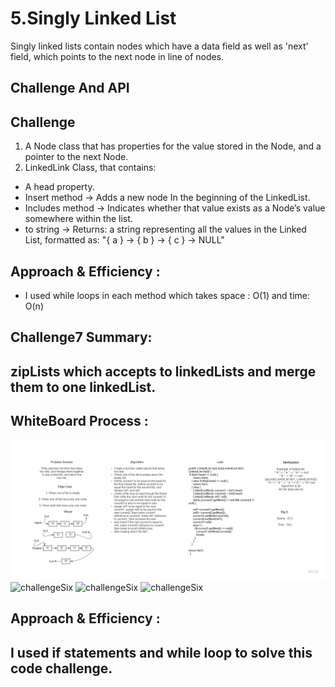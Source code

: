 # 5.Singly Linked List

Singly linked lists contain nodes which have a data field as well as 'next' field, which points to the next node in line of nodes.


## Challenge And API

## Challenge


1. A Node class that has properties for the value stored in the Node, and a pointer to the next Node.
2. LinkedLink Class, that contains:

- A head property.
- Insert method -> Adds a new node In the beginning of the LinkedList.
- Includes method -> Indicates whether that value exists as a Node’s value somewhere within the list.
- to string -> Returns: a string representing all the values in the Linked List, formatted as:
  "{ a } -> { b } -> { c } -> NULL"


## Approach & Efficiency :
- I used while loops in each method which takes space : O(1) and time: O(n)


## Challenge7 Summary:

## zipLists which accepts to linkedLists and merge them to one linkedList.

## WhiteBoard Process :

![challengeEight](./Challenge8.jpg)
![challengeSix](/Challenge6.jpg)
![challengeSix](/Challenge6.jpg)
![challengeSix](/challenge6(2).jpg)


## Approach & Efficiency :

## I used if statements and while loop to solve this code challenge.

